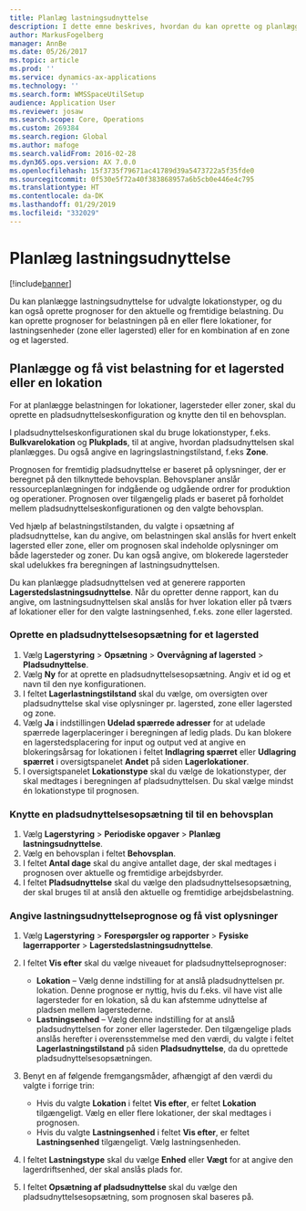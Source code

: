 ```yaml
---
title: Planlæg lastningsudnyttelse
description: I dette emne beskrives, hvordan du kan oprette og planlægge belastningen for et lagersted.
author: MarkusFogelberg
manager: AnnBe
ms.date: 05/26/2017
ms.topic: article
ms.prod: ''
ms.service: dynamics-ax-applications
ms.technology: ''
ms.search.form: WMSSpaceUtilSetup
audience: Application User
ms.reviewer: josaw
ms.search.scope: Core, Operations
ms.custom: 269384
ms.search.region: Global
ms.author: mafoge
ms.search.validFrom: 2016-02-28
ms.dyn365.ops.version: AX 7.0.0
ms.openlocfilehash: 15f3735f79671ac41789d39a5473722a5f35fde0
ms.sourcegitcommit: 0f530e5f72a40f383868957a6b5cb0e446e4c795
ms.translationtype: HT
ms.contentlocale: da-DK
ms.lasthandoff: 01/29/2019
ms.locfileid: "332029"
---
```

# <a name="schedule-load-utilization"></a>Planlæg lastningsudnyttelse

[!include[banner](../includes/banner.md)]

Du kan planlægge lastningsudnyttelse for udvalgte lokationstyper, og du kan også oprette prognoser for den aktuelle og fremtidige belastning. Du kan oprette prognoser for belastningen på en eller flere lokationer, for lastningsenheder (zone eller lagersted) eller for en kombination af en zone og et lagersted.

## <a name="schedule-and-view-the-load-for-a-warehouse-or-site"></a>Planlægge og få vist belastning for et lagersted eller en lokation

For at planlægge belastningen for lokationer, lagersteder eller zoner, skal du oprette en pladsudnyttelseskonfiguration og knytte den til en behovsplan.

I pladsudnyttelseskonfigurationen skal du bruge lokationstyper, f.eks. **Bulkvarelokation** og **Plukplads**, til at angive, hvordan pladsudnyttelsen skal planlægges. Du også angive en lagringslastningstilstand, f.eks **Zone**.

Prognosen for fremtidig pladsudnyttelse er baseret på oplysninger, der er beregnet på den tilknyttede behovsplan. Behovsplaner anslår ressourceplanlægningen for indgående og udgående ordrer for produktion og operationer. Prognosen over tilgængelig plads er baseret på forholdet mellem pladsudnyttelseskonfigurationen og den valgte behovsplan.

Ved hjælp af belastningstilstanden, du valgte i opsætning af pladsudnyttelse, kan du angive, om belastningen skal anslås for hvert enkelt lagersted eller zone, eller om prognosen skal indeholde oplysninger om både lagersteder og zoner. Du kan også angive, om blokerede lagersteder skal udelukkes fra beregningen af lastningsudnyttelsen.

Du kan planlægge pladsudnyttelsen ved at generere rapporten **Lagerstedslastningsudnyttelse**. Når du opretter denne rapport, kan du angive, om lastningsudnyttelsen skal anslås for hver lokation eller på tværs af lokationer eller for den valgte lastningsenhed, f.eks. zone eller lagersted.

### <a name="create-a-space-utilization-setup-for-a-warehouse"></a>Oprette en pladsudnyttelsesopsætning for et lagersted

1. Vælg **Lagerstyring** \> **Opsætning** \> **Overvågning af lagersted** \> **Pladsudnyttelse**.
2. Vælg **Ny** for at oprette en pladsudnyttelsesopsætning. Angiv et id og et navn til den nye konfigurationen.
3. I feltet **Lagerlastningstilstand** skal du vælge, om oversigten over pladsudnyttelse skal vise oplysninger pr. lagersted, zone eller lagersted og zone.
4. Vælg **Ja** i indstillingen **Udelad spærrede adresser** for at udelade spærrede lagerplaceringer i beregningen af ledig plads. Du kan blokere en lagerstedsplacering for input og output ved at angive en blokeringsårsag for lokationen i feltet **Indlagring spærret** eller **Udlagring spærret** i oversigtspanelet **Andet** på siden **Lagerlokationer**.
5. I oversigtspanelet **Lokationstype** skal du vælge de lokationstyper, der skal medtages i beregningen af pladsudnyttelsen. Du skal vælge mindst én lokationstype til prognosen.

### <a name="associate-a-space-utilization-setup-with-a-master-plan"></a>Knytte en pladsudnyttelsesopsætning til til en behovsplan

1. Vælg **Lagerstyring** \> **Periodiske opgaver** \> **Planlæg lastningsudnyttelse**.
2. Vælg en behovsplan i feltet **Behovsplan**.
3. I feltet **Antal dage** skal du angive antallet dage, der skal medtages i prognosen over aktuelle og fremtidige arbejdsbyrder.
4. I feltet **Pladsudnyttelse** skal du vælge den pladsudnyttelsesopsætning, der skal bruges til at anslå den aktuelle og fremtidige arbejdsbelastning.

### <a name="specify-the-load-utilization-projection-and-view-information"></a>Angive lastningsudnyttelseprognose og få vist oplysninger

1. Vælg **Lagerstyring** \> **Forespørgsler og rapporter** \> **Fysiske lagerrapporter** \> **Lagerstedslastningsudnyttelse**.
2. I feltet **Vis efter** skal du vælge niveauet for pladsudnyttelseprognoser:

    - **Lokation** – Vælg denne indstilling for at anslå pladsudnyttelsen pr. lokation. Denne prognose er nyttig, hvis du f.eks. vil have vist alle lagersteder for en lokation, så du kan afstemme udnyttelse af pladsen mellem lagerstederne.
    - **Lastningsenhed** – Vælg denne indstilling for at anslå pladsudnyttelsen for zoner eller lagersteder. Den tilgængelige plads anslås herefter i overensstemmelse med den værdi, du valgte i feltet **Lagerlastningstilstand** på siden **Pladsudnyttelse**, da du oprettede pladsudnyttelsesopsætningen.

3. Benyt en af følgende fremgangsmåder, afhængigt af den værdi du valgte i forrige trin:

    - Hvis du valgte **Lokation** i feltet **Vis efter**, er feltet **Lokation** tilgængeligt. Vælg en eller flere lokationer, der skal medtages i prognosen.
    - Hvis du valgte **Lastningsenhed** i feltet **Vis efter**, er feltet **Lastningsenhed** tilgængeligt. Vælg lastningsenheden.

4. I feltet **Lastningstype** skal du vælge **Enhed** eller **Vægt** for at angive den lagerdriftsenhed, der skal anslås plads for.
5. I feltet **Opsætning af pladsudnyttelse** skal du vælge den pladsudnyttelsesopsætning, som prognosen skal baseres på.
